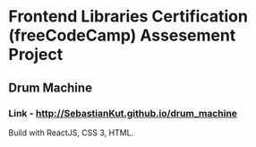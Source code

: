 # Frontend Libraries Certification (freeCodeCamp) Assesement Project
## Drum Machine 

### Link - http://SebastianKut.github.io/drum_machine

Build with ReactJS, CSS 3, HTML.